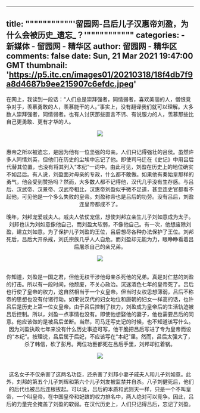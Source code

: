 
---
title: """""""""""'留园网-吕后儿子汉惠帝刘盈，为什么会被历史_遗忘_？'"""""""""""
categories: 
    - 新媒体
    - 留园网 - 精华区
author: 留园网 - 精华区
comments: false
date: Sun, 21 Mar 2021 19:47:00 GMT
thumbnail: 'https://p5.itc.cn/images01/20210318/18f4db7f9a8d4687b9ee215907c6efdc.jpeg'
---

<div>   
<p>在网上，我读到一段话：“人们总是崇拜强者，同情弱者，喜欢美丽的人，憎恨竞争对手，羡慕勇敢的人，羡慕能干的人。”事实上，没有翻译我们就可以理解。大多数人崇拜强者，同情弱者。也有人讨厌那些直言不讳、有说服力的人，羡慕那些比自己更勇敢、更有才华的人。<br></p><center><center><img mydatasrc="https://www.popo8.com/host/data/202103/21/6/p1616374079_87242.jpg" src="https://p5.itc.cn/images01/20210318/18f4db7f9a8d4687b9ee215907c6efdc.jpeg" referrerpolicy="no-referrer"></center><br><p>惠帝之所以被遗忘，是因为他有一位坚强的母亲。人们只记得强壮的吕侯。虽然许多人同情刘英，但他们在历史的尘埃中忘记了他。即使司马迁在《史记》中用吕后代替其位置，也没有将其列入“本纪”一词中。由此可见，刘盈在历史上的地位确实不如吕后。有人说，刘盈面对母亲的专政，什么都不敢做。如果他有秦始皇那样的勇气，他会受到赞扬吗？然而，大多数人都不记得他，汉代几乎没有生存感。与吕后、汉武帝、汉景帝、汉武帝相比，汉惠帝刘盈似乎微不足道，甚至连史官都看不起他，可见他是一个多么失败的皇帝。刘盈称帝也是吕后的功劳。没有吕后，刘盈连皇帝都成不了。<br></p><p>晚年，刘邦宠爱戚夫人。戚夫人依仗宠信，想使刘邦立亲生儿子刘如意成为太子。刘邦也认为刘如意像他自己，而刘盈太软弱，不像他自己。有一次，他想废除刘盈，建立刘如意。为了保护儿子刘盈的王位，吕后想尽各种办法保护了王位。刘邦死后，吕后大开杀戒，刘氏宗族几乎人人自危。而刘盈却无能为力，眼睁睁看着吕后屠杀自己的亲兄弟。 </p><p></p><p></p><center><img mydatasrc="https://www.popo8.com/host/data/202103/21/7/p1616374082_57299.jpg" src="https://p9.itc.cn/images01/20210318/1781b2cd2fe2462d893a4ff615bb307f.jpeg" referrerpolicy="no-referrer"></center><br><p>你知道，刘盈是一国之君，但他无权干涉他母亲杀死他的兄弟。真是对仁慈的刘盈的打击。所以有一段时间，他颓废，不关心政治。沉迷酒色七年的皇帝死了。吕后也行使了皇帝的权力，这自然相当于一个女皇帝。但当时女权思想薄弱，吕后不称帝的思想也没有付诸行动。如果说汉代的妇女地位和唐朝的妇女一样高的话，也许吕后是历史上第一位女皇帝。由于吕后控制了权力，刘盈成为皇帝后的生活轨迹被吕后控制。所以，刘盈一点事情也没有。即使他想娶他的妻子，他也需要吕后的同意。他应该做的是被吕后垄断。当然，司马迁写史记的时候，也不知道该写什么。因为刘盈执政七年来没有什么历史事迹可写，他干脆把吕后写进了专为皇帝而设的“本纪”。按理说，吕后属于后妃，不应该写在“本纪”里。然而，吕后太强大了，杀了韩信，砍了彭月。两位功臣都死在吕后手里，刘邦却扛着锅。<br></p><p></p><center><img mydatasrc="https://www.popo8.com/host/data/202103/21/13/p1616374084_22586.jpg" src="https://p4.itc.cn/images01/20210318/b4d6330a8c0e49c79741904f0b13a46c.jpeg" referrerpolicy="no-referrer"></center><br><p>这名女子不仅杀害了这两名功臣，还杀害了刘邦小妻子戚夫人和儿子刘如意。此外，刘邦的第五个儿子刘辉和第六个儿子刘友被监禁并自杀。八子刘健死后，他们的后代也被吕后连根拔起。可以说，吕后的本质和武则天一样，只是一个不叫皇帝，一个叫皇帝。在中国皇帝和妃嫔的权力排名中，两人绝对可以竞争。因此，吕后的力量完全掩盖了刘盈的软弱。在汉代历史上，人们只记得吕后，忘记了刘盈。</p></center>  
</div>
            